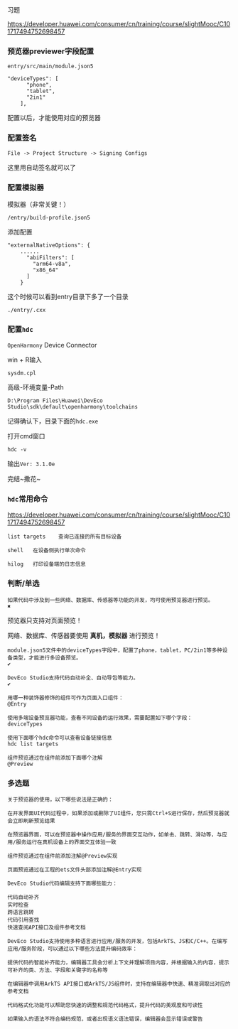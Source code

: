 习题

https://developer.huawei.com/consumer/cn/training/course/slightMooc/C101717494752698457



### 预览器previewer字段配置

`entry/src/main/module.json5`

```
"deviceTypes": [
      "phone",
      "tablet",
      "2in1"
    ],
```

配置以后，才能使用对应的预览器



### 配置签名

```
File -> Project Structure -> Signing Configs
```

这里用自动签名就可以了



### 配置模拟器

模拟器（非常关键！）

`/entry/build-profile.json5`

添加配置

```
"externalNativeOptions": {
	......
      "abiFilters": [
        "arm64-v8a",
        "x86_64"
      ]
    }
```

这个时候可以看到entry目录下多了一个目录

```
./entry/.cxx
```



### 配置`hdc`

`OpenHarmony` Device Connector

win + R输入

```
sysdm.cpl
```

高级-环境变量-Path

```
D:\Program Files\Huawei\DevEco Studio\sdk\default\openharmony\toolchains
```

记得确认下，目录下面的`hdc.exe`



打开cmd窗口

```
hdc -v
```

输出`Ver: 3.1.0e`

完结~撒花~



### `hdc`常用命令

https://developer.huawei.com/consumer/cn/training/course/slightMooc/C101717494752698457

```
list targets	查询已连接的所有目标设备

shell	在设备侧执行单次命令

hilog	打印设备端的日志信息
```



### 判断/单选

```
如果代码中涉及到一些网络、数据库、传感器等功能的开发，均可使用预览器进行预览。
✖
```

预览器只支持对页面预览！

网络、数据库、传感器要使用 **真机，模拟器** 进行预览！



```
module.json5文件中的deviceTypes字段中，配置了phone，tablet，PC/2in1等多种设备类型，才能进行多设备预览。
✔
```



```
DevEco Studio支持代码自动补全、自动导包等能力。
✔
```



```
用哪一种装饰器修饰的组件可作为页面入口组件：
@Entry 
```



```
使用多端设备预览器功能，查看不同设备的运行效果，需要配置如下哪个字段：
deviceTypes
```



```
使用下面哪个hdc命令可以查看设备链接信息
hdc list targets
```



```
组件预览通过在组件前添加下面哪个注解
@Preview
```



### 多选题

```
关于预览器的使用，以下哪些说法是正确的：

在开发界面UI代码过程中，如果添加或删除了UI组件，您只需Ctrl+S进行保存，然后预览器就会立即刷新预览结果

在预览器界面，可以在预览器中操作应用/服务的界面交互动作，如单击、跳转、滑动等，与应用/服务运行在真机设备上的界面交互体验一致

组件预览通过在组件前添加注解@Preview实现

页面预览通过在工程的ets文件头部添加注解@Entry实现
```



```
DevEco Studio代码编辑支持下面哪些能力：

代码自动补齐
实时检查
跨语言跳转
代码引用查找
快速查阅API接口及组件参考文档
```



```
DevEco Studio支持使用多种语言进行应用/服务的开发，包括ArkTS、JS和C/C++。在编写应用/服务阶段，可以通过以下哪些方法提升编码效率：

提供代码的智能补齐能力，编辑器工具会分析上下文并理解项目内容，并根据输入的内容，提示可补齐的类、方法、字段和关键字的名称等

在编辑器中调用ArkTS API接口或ArkTS/JS组件时，支持在编辑器中快速、精准调取出对应的参考文档

代码格式化功能可以帮助您快速的调整和规范代码格式，提升代码的美观度和可读性

如果输入的语法不符合编码规范，或者出现语义语法错误，编辑器会显示错误或警告
```

